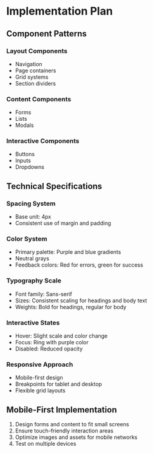 # Implementation Plan

## Component Patterns

### Layout Components

- Navigation
- Page containers
- Grid systems
- Section dividers

### Content Components

- Forms
- Lists
- Modals

### Interactive Components

- Buttons
- Inputs
- Dropdowns

## Technical Specifications

### Spacing System

- Base unit: 4px
- Consistent use of margin and padding

### Color System

- Primary palette: Purple and blue gradients
- Neutral grays
- Feedback colors: Red for errors, green for success

### Typography Scale

- Font family: Sans-serif
- Sizes: Consistent scaling for headings and body text
- Weights: Bold for headings, regular for body

### Interactive States

- Hover: Slight scale and color change
- Focus: Ring with purple color
- Disabled: Reduced opacity

### Responsive Approach

- Mobile-first design
- Breakpoints for tablet and desktop
- Flexible grid layouts

## Mobile-First Implementation

1. Design forms and content to fit small screens
2. Ensure touch-friendly interaction areas
3. Optimize images and assets for mobile networks
4. Test on multiple devices
